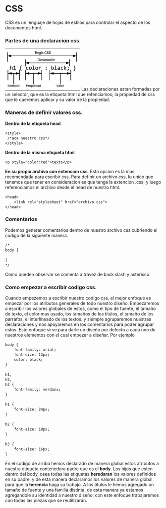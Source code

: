 # CSS
CSS es un lenguaje de hojas de estilos para controlar el aspecto de los documentos html.

### Partes de una declaracion css.
![cli anatomy](./declaration.png)
Las declaraciones estan formadas por un selector, que es la etiqueta html que refenciamos; la propiedad de css que le queremos aplicar y su valor de la propiedad.

### Maneras de definir valores css.

__Dentro de la etiqueta head__
```
<style>
 /*aca nuestro css*/
</style>
```

__Dentro de la misma etiqueta html__
```
<p style="color:red">texto</p>
```

__En su propio archivo con extencion css__. 
Esta opcion es la mas recomendada para escribir css. Para definir un archivo css, lo unico que tenemos que tener en consideracion es que tenga la extencion .css; y luego referenciamos el archivo desde el head de nuestro html.
```
<head>
    <link rel="stylesheet" href="archivo.css">
</head>
```


### Comentarios
Podemos generar comentarios dentro de nuestro archivo css cubriendo el codigo de la siguiente manera.
```
/*
body {

}
*/
```
Como pueden observar se comenta a travez de back slash y asterisco.


### Como empezar a escribir codigo css.
Cuando empezemos a escribir nuestro codigo css, el mejor enfoque es empezar por los atributos generales de todo nuestro diseño. Empezaremos a escribir los valores globales de estos, como el tipo de fuente, el tamaño de texto, el color mas usado, los tamaños de los titulos, el tamaño de los parrafos, el interlineado de los textos. y siempre agruparemos nuestras declaraciones y nos apoyaremos en los comentarios para poder agrupar estos. Este enfoque sirve para darle un diseño por defecto a cada uno de nuestros elementos con el cual empezar a diseñar. Por ejemplo

```
body {
    font-family: arial;
    font-size: 13px;
    color: black;
}

h1,
h2,
h3 {
    font-family: verdana;
}

h1 {
    font-size: 24px;
}

h2 {
    font-size: 18px;
}

h3 {
    font-size: 16px;
}
```

En el codigo de arriba hemos declarado de manera global estos atributos a nuestra etiqueta contenedora padre que es el __body__. Los hijos que esten dentro del body, osea todas las etiquetas __heredaran__ los valores definidos en su padre. y de esta manera declaramos los valores de manera global para que la __herencia__ haga su trabajo. A los titulos le hemos agregado un tamaño de fuente y una familia distinta, de esta manera ya estamos agregandole su identidad a nuestro diseño; con este enfoque trabajaremos con todas las piezas que se reutilizaran.

